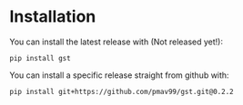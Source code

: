 # Installation

You can install the latest release with (Not released yet!):

    pip install gst

You can install a specific release straight from github with:

    pip install git+https://github.com/pmav99/gst.git@0.2.2
